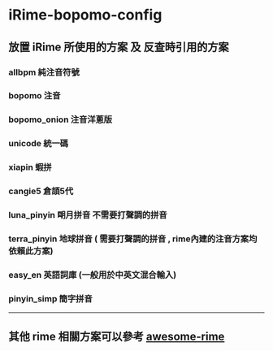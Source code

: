 # iRime-bopomo-config

## 放置 iRime 所使用的方案 及 反查時引用的方案

### allbpm 純注音符號 

### bopomo 注音 

### bopomo_onion 注音洋蔥版

### unicode 統一碼 

### xiapin 蝦拼 

### cangie5 倉頡5代

### luna_pinyin 朙月拼音  不需要打聲調的拼音

### terra_pinyin 地球拼音  ( 需要打聲調的拼音 , rime內建的注音方案均依賴此方案)

### easy_en 英語詞庫  (一般用於中英文混合輸入)

### pinyin_simp 簡字拼音 

---

## 其他 rime 相關方案可以參考 [awesome-rime](https://github.com/sgalal/awesome-rime) 